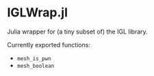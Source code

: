 # IGLWrap.jl
Julia wrapper for (a tiny subset of) the IGL library.

Currently exported functions:

 - `mesh_is_pwn`
 - `mesh_boolean`

